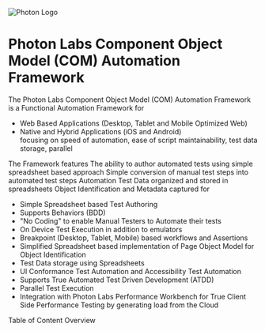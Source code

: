 ![Photon Logo](http://ww1.prweb.com/prfiles/2015/05/20/12738034/New%20Corporate%20Logo.png)
# Photon Labs Component Object Model (COM) Automation Framework
The Photon Labs Component Object Model (COM) Automation Framework is a Functional Automation Framework for 
* Web Based Applications (Desktop, Tablet and Mobile Optimized Web)
* Native and Hybrid Applications (iOS and Android)  
focusing on speed of automation, ease of script maintainability, test data storage, parallel 

The Framework features 
The ability to author automated tests using simple spreadsheet based approach
Simple conversion of manual test steps into automated test steps
Automation Test Data organized and stored in spreadsheets
Object Identification and Metadata captured for 

* Simple Spreadsheet based Test Authoring
* Supports Behaviors (BDD)
* "No Coding" to enable Manual Testers to Automate their tests
* On Device Test Execution in addition to emulators
* Breakpoint (Desktop, Tablet, Mobile) based workflows and Assertions
* Simplified Spreadsheet based implementation of Page Object Model for Object Identification
* Test Data storage using Spreadsheets
* UI Conformance Test Automation and Accessibility Test Automation
* Supports True Automated Test Driven Development (ATDD)
* Parallel Test Execution
* Integration with Photon Labs Performance Workbench for True Client Side Performance Testing by generating load from the Cloud

Table of Content
Overview
